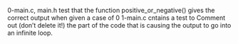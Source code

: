 0-main.c, main.h test that the function positive_or_negative() gives the correct output when given a case of 0
1-main.c cntains a test to Comment out (don’t delete it!) the part of the code that is causing the output to go into an infinite loop.

